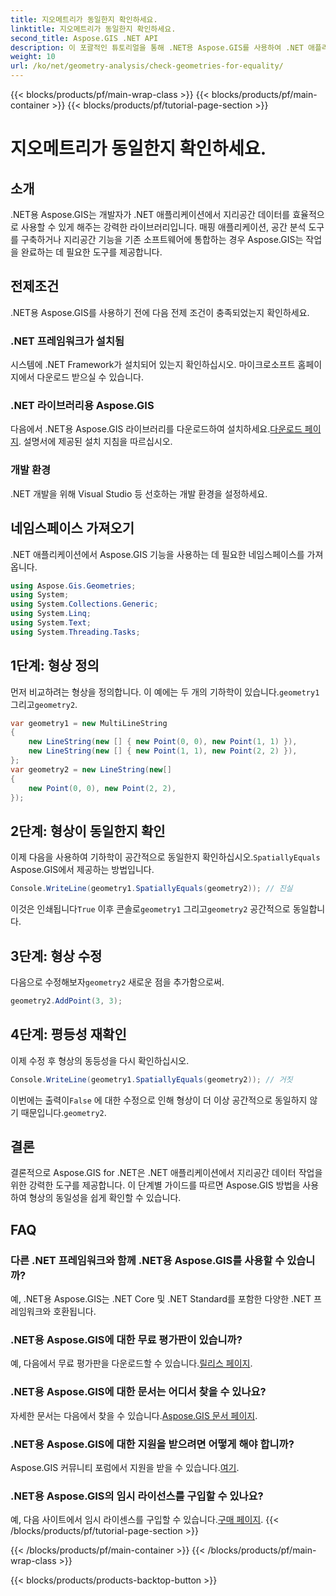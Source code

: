```yaml
---
title: 지오메트리가 동일한지 확인하세요.
linktitle: 지오메트리가 동일한지 확인하세요.
second_title: Aspose.GIS .NET API
description: 이 포괄적인 튜토리얼을 통해 .NET용 Aspose.GIS를 사용하여 .NET 애플리케이션에서 형상의 동일성을 확인하는 방법을 알아보세요.
weight: 10
url: /ko/net/geometry-analysis/check-geometries-for-equality/
---
```


{{< blocks/products/pf/main-wrap-class >}}
{{< blocks/products/pf/main-container >}}
{{< blocks/products/pf/tutorial-page-section >}}

# 지오메트리가 동일한지 확인하세요.

## 소개
.NET용 Aspose.GIS는 개발자가 .NET 애플리케이션에서 지리공간 데이터를 효율적으로 사용할 수 있게 해주는 강력한 라이브러리입니다. 매핑 애플리케이션, 공간 분석 도구를 구축하거나 지리공간 기능을 기존 소프트웨어에 통합하는 경우 Aspose.GIS는 작업을 완료하는 데 필요한 도구를 제공합니다.
## 전제조건
.NET용 Aspose.GIS를 사용하기 전에 다음 전제 조건이 충족되었는지 확인하세요.
### .NET 프레임워크가 설치됨
시스템에 .NET Framework가 설치되어 있는지 확인하십시오. 마이크로소프트 홈페이지에서 다운로드 받으실 수 있습니다.
### .NET 라이브러리용 Aspose.GIS
 다음에서 .NET용 Aspose.GIS 라이브러리를 다운로드하여 설치하세요.[다운로드 페이지](https://releases.aspose.com/gis/net/). 설명서에 제공된 설치 지침을 따르십시오.
### 개발 환경
.NET 개발을 위해 Visual Studio 등 선호하는 개발 환경을 설정하세요.

## 네임스페이스 가져오기
.NET 애플리케이션에서 Aspose.GIS 기능을 사용하는 데 필요한 네임스페이스를 가져옵니다.
```csharp
using Aspose.Gis.Geometries;
using System;
using System.Collections.Generic;
using System.Linq;
using System.Text;
using System.Threading.Tasks;
```

## 1단계: 형상 정의
먼저 비교하려는 형상을 정의합니다. 이 예에는 두 개의 기하학이 있습니다.`geometry1` 그리고`geometry2`.
```csharp
var geometry1 = new MultiLineString
{
    new LineString(new [] { new Point(0, 0), new Point(1, 1) }),
    new LineString(new [] { new Point(1, 1), new Point(2, 2) }),
};
var geometry2 = new LineString(new[]
{
    new Point(0, 0), new Point(2, 2),
});
```
## 2단계: 형상이 동일한지 확인
 이제 다음을 사용하여 기하학이 공간적으로 동일한지 확인하십시오.`SpatiallyEquals` Aspose.GIS에서 제공하는 방법입니다.
```csharp
Console.WriteLine(geometry1.SpatiallyEquals(geometry2)); // 진실
```
 이것은 인쇄됩니다`True` 이후 콘솔로`geometry1` 그리고`geometry2` 공간적으로 동일합니다.
## 3단계: 형상 수정
 다음으로 수정해보자`geometry2` 새로운 점을 추가함으로써.
```csharp
geometry2.AddPoint(3, 3);
```
## 4단계: 평등성 재확인
이제 수정 후 형상의 동등성을 다시 확인하십시오.
```csharp
Console.WriteLine(geometry1.SpatiallyEquals(geometry2)); // 거짓
```
 이번에는 출력이`False` 에 대한 수정으로 인해 형상이 더 이상 공간적으로 동일하지 않기 때문입니다.`geometry2`.

## 결론
결론적으로 Aspose.GIS for .NET은 .NET 애플리케이션에서 지리공간 데이터 작업을 위한 강력한 도구를 제공합니다. 이 단계별 가이드를 따르면 Aspose.GIS 방법을 사용하여 형상의 동일성을 쉽게 확인할 수 있습니다.
## FAQ
### 다른 .NET 프레임워크와 함께 .NET용 Aspose.GIS를 사용할 수 있습니까?
예, .NET용 Aspose.GIS는 .NET Core 및 .NET Standard를 포함한 다양한 .NET 프레임워크와 호환됩니다.
### .NET용 Aspose.GIS에 대한 무료 평가판이 있습니까?
 예, 다음에서 무료 평가판을 다운로드할 수 있습니다.[릴리스 페이지](https://releases.aspose.com/).
### .NET용 Aspose.GIS에 대한 문서는 어디서 찾을 수 있나요?
 자세한 문서는 다음에서 찾을 수 있습니다.[Aspose.GIS 문서 페이지](https://reference.aspose.com/gis/net/).
### .NET용 Aspose.GIS에 대한 지원을 받으려면 어떻게 해야 합니까?
 Aspose.GIS 커뮤니티 포럼에서 지원을 받을 수 있습니다.[여기](https://forum.aspose.com/c/gis/33).
### .NET용 Aspose.GIS의 임시 라이선스를 구입할 수 있나요?
 예, 다음 사이트에서 임시 라이센스를 구입할 수 있습니다.[구매 페이지](https://purchase.aspose.com/temporary-license/).
{{< /blocks/products/pf/tutorial-page-section >}}

{{< /blocks/products/pf/main-container >}}
{{< /blocks/products/pf/main-wrap-class >}}

{{< blocks/products/products-backtop-button >}}
